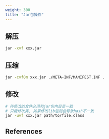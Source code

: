 ```yaml
---
weight: 300
title: "Jar包操作"
---
```


## 解压
```bash
jar -xvf xxx.jar
```

## 压缩
```bash
jar -cvf0m xxx.jar ./META-INF/MANIFEST.INF .
```

## 修改
```bash
# 待修改的文件必须和jar包内目录一致
# 只能修改类, 如果修改lib包则会导致hash不一致
jar -uvf xxx.jar path/to/file.class
```

## References



